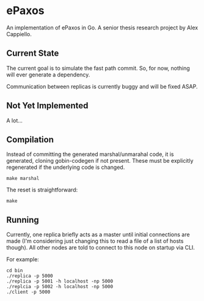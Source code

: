 ePaxos
======

An implementation of ePaxos in Go.
A senior thesis research project by Alex Cappiello.

Current State
-------------

The current goal is to simulate the fast path commit. So, for now, nothing will
ever generate a dependency.

Communication between replicas is currently buggy and will be fixed ASAP.

Not Yet Implemented
-------------------

A lot...

Compilation
-----------

Instead of committing the generated marshal/unmarahal code, it is generated,
cloning gobin-codegen if not present. These must be explicitly regenerated if
the underlying code is changed.
```
make marshal
```
The reset is straightforward:
```
make
```

Running
-------

Currently, one replica briefly acts as a master until initial connections are
made (I'm considering just changing this to read a file of a list of hosts
though). All other nodes are told to connect to this node on startup via CLI.

For example:
```
cd bin
./replica -p 5000
./replica -p 5001 -h localhost -np 5000
./replcia -p 5002 -h localhost -np 5000
./client -p 5000
```

